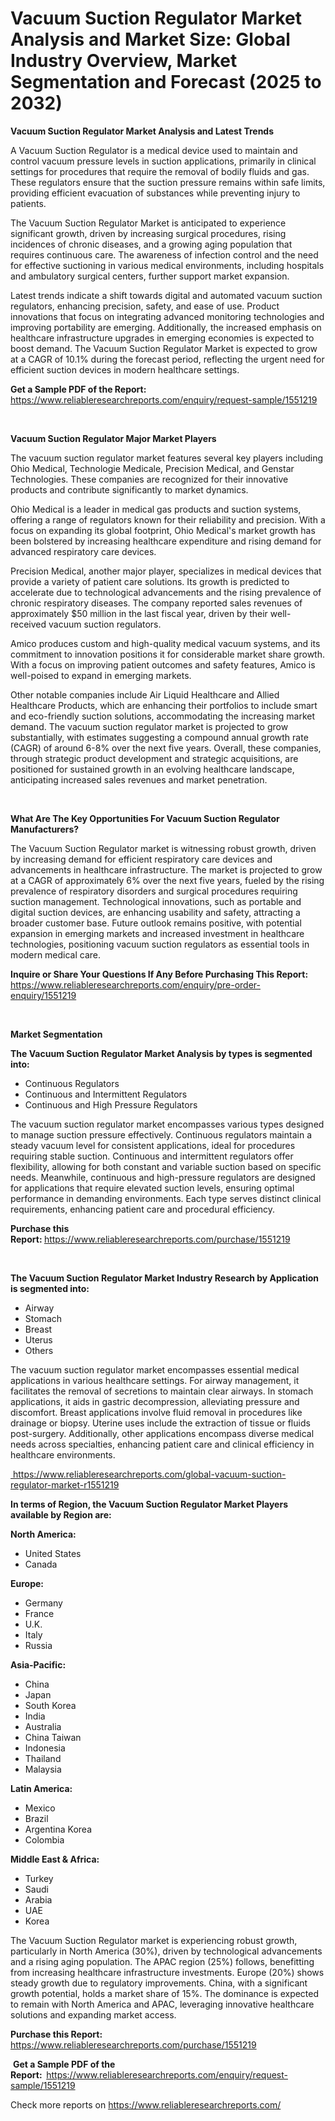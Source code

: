 <p><h1>Vacuum Suction Regulator Market Analysis and Market Size: Global Industry Overview, Market Segmentation and Forecast (2025 to 2032)</h1></p><p><strong>Vacuum Suction Regulator Market Analysis and Latest Trends</strong></p>
<p><p>A Vacuum Suction Regulator is a medical device used to maintain and control vacuum pressure levels in suction applications, primarily in clinical settings for procedures that require the removal of bodily fluids and gas. These regulators ensure that the suction pressure remains within safe limits, providing efficient evacuation of substances while preventing injury to patients.</p><p>The Vacuum Suction Regulator Market is anticipated to experience significant growth, driven by increasing surgical procedures, rising incidences of chronic diseases, and a growing aging population that requires continuous care. The awareness of infection control and the need for effective suctioning in various medical environments, including hospitals and ambulatory surgical centers, further support market expansion. </p><p>Latest trends indicate a shift towards digital and automated vacuum suction regulators, enhancing precision, safety, and ease of use. Product innovations that focus on integrating advanced monitoring technologies and improving portability are emerging. Additionally, the increased emphasis on healthcare infrastructure upgrades in emerging economies is expected to boost demand. The Vacuum Suction Regulator Market is expected to grow at a CAGR of 10.1% during the forecast period, reflecting the urgent need for efficient suction devices in modern healthcare settings.</p></p>
<p><strong>Get a Sample PDF of the Report:&nbsp;</strong> <a href="https://www.reliableresearchreports.com/enquiry/request-sample/1551219?utm_campaign=2665&utm_medium=2&utm_source=Github&utm_content=ia&utm_term=03032025&utm_id=vacuum-suction-regulator">https://www.reliableresearchreports.com/enquiry/request-sample/1551219</a></p>
<p>&nbsp;</p>
<p><strong>Vacuum Suction Regulator Major Market Players</strong></p>
<p><p>The vacuum suction regulator market features several key players including Ohio Medical, Technologie Medicale, Precision Medical, and Genstar Technologies. These companies are recognized for their innovative products and contribute significantly to market dynamics.</p><p>Ohio Medical is a leader in medical gas products and suction systems, offering a range of regulators known for their reliability and precision. With a focus on expanding its global footprint, Ohio Medical's market growth has been bolstered by increasing healthcare expenditure and rising demand for advanced respiratory care devices.</p><p>Precision Medical, another major player, specializes in medical devices that provide a variety of patient care solutions. Its growth is predicted to accelerate due to technological advancements and the rising prevalence of chronic respiratory diseases. The company reported sales revenues of approximately $50 million in the last fiscal year, driven by their well-received vacuum suction regulators.</p><p>Amico produces custom and high-quality medical vacuum systems, and its commitment to innovation positions it for considerable market share growth. With a focus on improving patient outcomes and safety features, Amico is well-poised to expand in emerging markets.</p><p>Other notable companies include Air Liquid Healthcare and Allied Healthcare Products, which are enhancing their portfolios to include smart and eco-friendly suction solutions, accommodating the increasing market demand. The vacuum suction regulator market is projected to grow substantially, with estimates suggesting a compound annual growth rate (CAGR) of around 6-8% over the next five years. Overall, these companies, through strategic product development and strategic acquisitions, are positioned for sustained growth in an evolving healthcare landscape, anticipating increased sales revenues and market penetration.</p></p>
<p>&nbsp;</p>
<p><strong>What Are The Key Opportunities For Vacuum Suction Regulator Manufacturers?</strong></p>
<p><p>The Vacuum Suction Regulator market is witnessing robust growth, driven by increasing demand for efficient respiratory care devices and advancements in healthcare infrastructure. The market is projected to grow at a CAGR of approximately 6% over the next five years, fueled by the rising prevalence of respiratory disorders and surgical procedures requiring suction management. Technological innovations, such as portable and digital suction devices, are enhancing usability and safety, attracting a broader customer base. Future outlook remains positive, with potential expansion in emerging markets and increased investment in healthcare technologies, positioning vacuum suction regulators as essential tools in modern medical care.</p></p>
<p><strong>Inquire or Share Your Questions If Any Before Purchasing This Report:</strong> <a href="https://www.reliableresearchreports.com/enquiry/pre-order-enquiry/1551219?utm_campaign=2665&utm_medium=2&utm_source=Github&utm_content=ia&utm_term=03032025&utm_id=vacuum-suction-regulator">https://www.reliableresearchreports.com/enquiry/pre-order-enquiry/1551219</a></p>
<p>&nbsp;</p>
<p><strong>Market Segmentation</strong></p>
<p><strong>The Vacuum Suction Regulator Market Analysis by types is segmented into:</strong></p>
<p><ul><li>Continuous Regulators</li><li>Continuous and Intermittent Regulators</li><li>Continuous and High Pressure Regulators</li></ul></p>
<p><p>The vacuum suction regulator market encompasses various types designed to manage suction pressure effectively. Continuous regulators maintain a steady vacuum level for consistent applications, ideal for procedures requiring stable suction. Continuous and intermittent regulators offer flexibility, allowing for both constant and variable suction based on specific needs. Meanwhile, continuous and high-pressure regulators are designed for applications that require elevated suction levels, ensuring optimal performance in demanding environments. Each type serves distinct clinical requirements, enhancing patient care and procedural efficiency.</p></p>
<p><strong>Purchase this Report:&nbsp;</strong><a href="https://www.reliableresearchreports.com/purchase/1551219?utm_campaign=2665&utm_medium=2&utm_source=Github&utm_content=ia&utm_term=03032025&utm_id=vacuum-suction-regulator">https://www.reliableresearchreports.com/purchase/1551219</a></p>
<p>&nbsp;</p>
<p><strong>The Vacuum Suction Regulator Market Industry Research by Application is segmented into:</strong></p>
<p><ul><li>Airway</li><li>Stomach</li><li>Breast</li><li>Uterus</li><li>Others</li></ul></p>
<p><p>The vacuum suction regulator market encompasses essential medical applications in various healthcare settings. For airway management, it facilitates the removal of secretions to maintain clear airways. In stomach applications, it aids in gastric decompression, alleviating pressure and discomfort. Breast applications involve fluid removal in procedures like drainage or biopsy. Uterine uses include the extraction of tissue or fluids post-surgery. Additionally, other applications encompass diverse medical needs across specialties, enhancing patient care and clinical efficiency in healthcare environments.</p></p>
<p><a href="https://www.reliableresearchreports.com/global-vacuum-suction-regulator-market-r1551219?utm_campaign=2665&utm_medium=2&utm_source=Github&utm_content=ia&utm_term=03032025&utm_id=vacuum-suction-regulator">&nbsp;https://www.reliableresearchreports.com/global-vacuum-suction-regulator-market-r1551219</a></p>
<p><strong>In terms of Region, the Vacuum Suction Regulator Market Players available by Region are:</strong></p>
<p>
    <p> <strong> North America: </strong>
        <ul>
            <li>United States</li>
            <li>Canada</li>
        </ul>
        </p> 
    <p> <strong> Europe: </strong>
        <ul>
            <li>Germany</li>
            <li>France</li>
            <li>U.K.</li>
            <li>Italy</li>
            <li>Russia</li>
        </ul>
        </p> 
    <p> <strong> Asia-Pacific: </strong>
        <ul>
            <li>China</li>
            <li>Japan</li>
            <li>South Korea</li>
            <li>India</li>
            <li>Australia</li>
            <li>China Taiwan</li>
            <li>Indonesia</li>
            <li>Thailand</li>
            <li>Malaysia</li>
        </ul>
        </p> 
    <p> <strong> Latin America: </strong>
        <ul>
            <li>Mexico</li>
            <li>Brazil</li>
            <li>Argentina Korea</li>
            <li>Colombia</li>
        </ul>
        </p> 
    <p> <strong> Middle East & Africa: </strong>
        <ul>
            <li>Turkey</li>
            <li>Saudi</li>
            <li>Arabia</li>
            <li>UAE</li>
            <li>Korea</li>
        </ul>
    </p>
    </p>
<p><p>The Vacuum Suction Regulator market is experiencing robust growth, particularly in North America (30%), driven by technological advancements and a rising aging population. The APAC region (25%) follows, benefitting from increasing healthcare infrastructure investments. Europe (20%) shows steady growth due to regulatory improvements. China, with a significant growth potential, holds a market share of 15%. The dominance is expected to remain with North America and APAC, leveraging innovative healthcare solutions and expanding market access.</p></p>
<p><strong>Purchase this Report: </strong><a href="https://www.reliableresearchreports.com/purchase/1551219?utm_campaign=2665&utm_medium=2&utm_source=Github&utm_content=ia&utm_term=03032025&utm_id=vacuum-suction-regulator">https://www.reliableresearchreports.com/purchase/1551219</a></p>
<p>&nbsp;<strong>Get a Sample PDF of the Report:&nbsp;&nbsp;</strong><a href="https://www.reliableresearchreports.com/enquiry/request-sample/1551219?utm_campaign=2665&utm_medium=2&utm_source=Github&utm_content=ia&utm_term=03032025&utm_id=vacuum-suction-regulator">https://www.reliableresearchreports.com/enquiry/request-sample/1551219</a></p>
<p><strong></strong></p>
<p>Check more reports on <a href="https://www.reliableresearchreports.com/?utm_campaign=2665&utm_medium=2&utm_source=Github&utm_content=ia&utm_term=03032025&utm_id=vacuum-suction-regulator">https://www.reliableresearchreports.com/</a></p>
